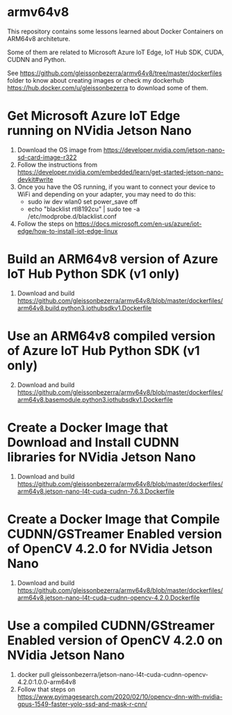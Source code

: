 # armv64v8

This repository contains some lessons learned about Docker Containers on ARM64v8 architeture.

Some of them are related to Microsoft Azure IoT Edge, IoT Hub SDK, CUDA, CUDNN and Python.

See https://github.com/gleissonbezerra/armv64v8/tree/master/dockerfiles folder to know about creating images or check my dockerhub https://hub.docker.com/u/gleissonbezerra to download some of them.

# Get Microsoft Azure IoT Edge running on NVidia Jetson Nano 

1. Download the OS image from https://developer.nvidia.com/jetson-nano-sd-card-image-r322
2. Follow the instructions from https://developer.nvidia.com/embedded/learn/get-started-jetson-nano-devkit#write
3. Once you have the OS running, if you want to connect your device to WiFi and depending on your adapter, you may need to do this:
    - sudo iw dev wlan0 set power_save off
    - echo "blacklist rtl8192cu" | sudo tee -a /etc/modprobe.d/blacklist.conf
4. Follow the steps on https://docs.microsoft.com/en-us/azure/iot-edge/how-to-install-iot-edge-linux

# Build an ARM64v8 version of Azure IoT Hub Python SDK (v1 only)

1. Download and build https://github.com/gleissonbezerra/armv64v8/blob/master/dockerfiles/arm64v8.build.python3.iothubsdkv1.Dockerfile

# Use an ARM64v8 compiled version of Azure IoT Hub Python SDK (v1 only)

2. Download and build https://github.com/gleissonbezerra/armv64v8/blob/master/dockerfiles/arm64v8.basemodule.python3.iothubsdkv1.Dockerfile

# Create a Docker Image that Download and Install CUDNN libraries for NVidia Jetson Nano

1. Download and build https://github.com/gleissonbezerra/armv64v8/blob/master/dockerfiles/arm64v8.jetson-nano-l4t-cuda-cudnn-7.6.3.Dockerfile

# Create a Docker Image that Compile CUDNN/GSTreamer Enabled version of OpenCV 4.2.0 for NVidia Jetson Nano

1. Download and build https://github.com/gleissonbezerra/armv64v8/blob/master/dockerfiles/arm64v8.jetson-nano-l4t-cuda-cudnn-opencv-4.2.0.Dockerfile

# Use a compiled CUDNN/GStreamer Enabled version of OpenCV 4.2.0 on NVidia Jetson Nano

1. docker pull gleissonbezerra/jetson-nano-l4t-cuda-cudnn-opencv-4.2.0:1.0.0-arm64v8
2. Follow that steps on https://www.pyimagesearch.com/2020/02/10/opencv-dnn-with-nvidia-gpus-1549-faster-yolo-ssd-and-mask-r-cnn/

